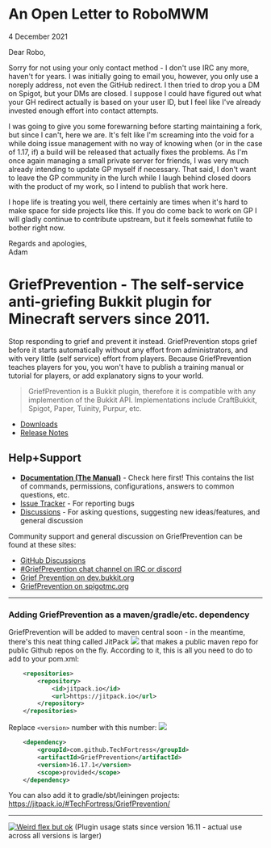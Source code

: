 # An Open Letter to RoboMWM

4 December 2021

Dear Robo,

Sorry for not using your only contact method - I don't use IRC any more, haven't for years. I was initially going to email you, however, you only use a noreply address, not even the GitHub redirect. I then tried to drop you a DM on Spigot, but your DMs are closed. I suppose I could have figured out what your GH redirect actually is based on your user ID, but I feel like I've already invested enough effort into contact attempts.

I was going to give you some forewarning before starting maintaining a fork, but since I can't, here we are. It's felt like I'm screaming into the void for a while doing issue management with no way of knowing when (or in the case of 1.17, if) a build will be released that actually fixes the problems. As I'm once again managing a small private server for friends, I was very much already intending to update GP myself if necessary. That said, I don't want to leave the GP community in the lurch while I laugh behind closed doors with the product of my work, so I intend to publish that work here.

I hope life is treating you well, there certainly are times when it's hard to make space for side projects like this. If you do come back to work on GP I will gladly continue to contribute upstream, but it feels somewhat futile to bother right now.

Regards and apologies,  
Adam

# GriefPrevention - The self-service anti-griefing Bukkit plugin for Minecraft servers since 2011.

Stop responding to grief and prevent it instead. GriefPrevention stops grief 
before it starts automatically without any effort from administrators, 
and with very little (self service) effort from players.
Because GriefPrevention teaches players for you, you won't have to publish a
training manual or tutorial for players, or add explanatory signs to your world.

> GriefPrevention is a Bukkit plugin, therefore it is compatible with any implemention of the Bukkit API. Implementations include CraftBukkit, Spigot, Paper, Tuinity, Purpur, etc.

- [Downloads](https://dev.bukkit.org/projects/grief-prevention/files)
- [Release Notes](https://github.com/TechFortress/GriefPrevention/releases)

## Help+Support

- **[Documentation (The Manual)](https://docs.griefprevention.com)** - Check here first! This contains the list of commands, permissions, configurations, answers to common questions, etc.
- [Issue Tracker](https://github.com/TechFortress/GriefPrevention/issues) - For reporting bugs
- [Discussions](https://github.com/TechFortress/GriefPrevention/discussions) - For asking questions, suggesting new ideas/features, and general discussion

Community support and general discussion on GriefPrevention can be found at these sites:

- [GitHub Discussions](https://github.com/TechFortress/GriefPrevention/discussions)
- [#GriefPrevention chat channel on IRC or discord](https://griefprevention.com/chat)
- [Grief Prevention on dev.bukkit.org](https://dev.bukkit.org/projects/grief-prevention)
- [GriefPrevention on spigotmc.org](https://www.spigotmc.org/resources/griefprevention.1884/)

---

### Adding GriefPrevention as a maven/gradle/etc. dependency

GriefPrevention will be added to maven central soon - in the meantime, there's this neat thing called JitPack [![](https://jitpack.io/v/TechFortress/GriefPrevention.svg)](https://jitpack.io/#TechFortress/GriefPrevention) that makes a public maven repo for public Github repos on the fly.
According to it, this is all you need to do to add to your pom.xml:
```xml
	<repositories>
		<repository>
		    <id>jitpack.io</id>
		    <url>https://jitpack.io</url>
		</repository>
	</repositories>
```

Replace `<version>` number with this number: [![](https://jitpack.io/v/TechFortress/GriefPrevention.svg)](https://jitpack.io/#TechFortress/GriefPrevention)
```xml
	<dependency>
	    <groupId>com.github.TechFortress</groupId>
	    <artifactId>GriefPrevention</artifactId>
	    <version>16.17.1</version>
        <scope>provided</scope>
	</dependency>
```

You can also add it to gradle/sbt/leiningen projects: https://jitpack.io/#TechFortress/GriefPrevention/

---

[![Weird flex but ok](https://bstats.org/signatures/bukkit/GriefPrevention-legacy.svg)](https://bstats.org/plugin/bukkit/GriefPrevention-legacy)
(Plugin usage stats since version 16.11 - actual use across all versions is larger)
